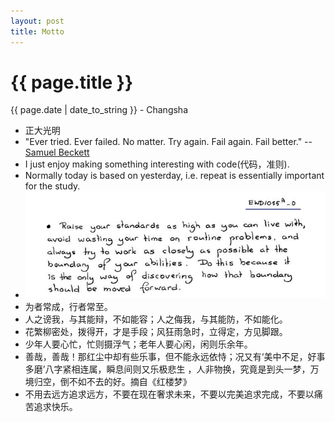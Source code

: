 ```yaml
---
layout: post
title: Motto
---
```


{{ page.title }}
================

<p class="meta">{{ page.date | date_to_string }} - Changsha</p>

+ 正大光明
+ "Ever tried. Ever failed. No matter. Try again. Fail again. Fail better." -- [Samuel Beckett](https://en.wikiquote.org/wiki/Samuel_Beckett)  
+ I just enjoy making something interesting with code(代码，准则).
+ Normally today is based on yesterday, i.e. repeat is essentially important for the study.
+ ![dijkstra](/images/posts/2019-03-13/dijkstra.jpg)
+ 为者常成，行者常至。  
+ 人之谤我，与其能辩，不如能容；人之侮我，与其能防，不如能化。  
+ 花繁柳密处，拨得开，才是手段；风狂雨急时，立得定，方见脚跟。
+ 少年人要心忙，忙则摄浮气；老年人要心闲，闲则乐余年。
+ 善哉，善哉！那红尘中却有些乐事，但不能永远依恃；况又有‘美中不足，好事多磨’八字紧相连属，瞬息间则又乐极悲生
，人非物换，究竟是到头一梦，万境归空，倒不如不去的好。摘自《红楼梦》
+ 不用去远方追求远方，不要在现在奢求未来，不要以完美追求完成，不要以痛苦追求快乐。